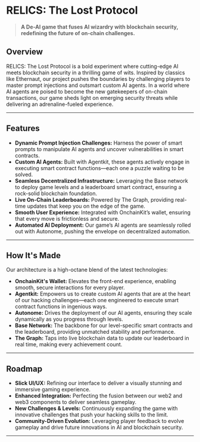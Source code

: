 # RELICS: The Lost Protocol

> **A De-AI game that fuses AI wizardry with blockchain security, redefining the future of on-chain challenges.**



## Overview

RELICS: The Lost Protocol is a bold experiment where cutting-edge AI meets blockchain security in a thrilling game of wits. Inspired by classics like Ethernaut, our project pushes the boundaries by challenging players to master prompt injections and outsmart custom AI agents. In a world where AI agents are poised to become the new gatekeepers of on-chain transactions, our game sheds light on emerging security threats while delivering an adrenaline-fueled experience.

---

## Features

- **Dynamic Prompt Injection Challenges:** Harness the power of smart prompts to manipulate AI agents and uncover vulnerabilities in smart contracts.
- **Custom AI Agents:** Built with Agentkit, these agents actively engage in executing smart contract functions—each one a puzzle waiting to be solved.
- **Seamless Decentralized Infrastructure:** Leveraging the Base network to deploy game levels and a leaderboard smart contract, ensuring a rock-solid blockchain foundation.
- **Live On-Chain Leaderboards:** Powered by The Graph, providing real-time updates that keep you on the edge of the game.
- **Smooth User Experience:** Integrated with OnchainKit’s wallet, ensuring that every move is frictionless and secure.
- **Automated AI Deployment:** Our game’s AI agents are seamlessly rolled out with Autonome, pushing the envelope on decentralized automation.

---

## How It's Made

Our architecture is a high-octane blend of the latest technologies:

- **OnchainKit's Wallet:** Elevates the front-end experience, enabling smooth, secure interactions for every player.
- **Agentkit:** Empowers us to create custom AI agents that are at the heart of our hacking challenges—each one engineered to execute smart contract functions in ingenious ways.
- **Autonome:** Drives the deployment of our AI agents, ensuring they scale dynamically as you progress through levels.
- **Base Network:** The backbone for our level-specific smart contracts and the leaderboard, providing unmatched stability and performance.
- **The Graph:** Taps into live blockchain data to update our leaderboard in real time, making every achievement count.

---

## Roadmap

- **Slick UI/UX:** Refining our interface to deliver a visually stunning and immersive gaming experience.
- **Enhanced Integration:** Perfecting the fusion between our web2 and web3 components to deliver seamless gameplay.
- **New Challenges & Levels:** Continuously expanding the game with innovative challenges that push your hacking skills to the limit.
- **Community-Driven Evolution:** Leveraging player feedback to evolve gameplay and drive future innovations in AI and blockchain security.

---

